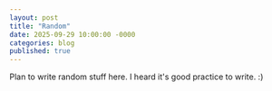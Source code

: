 ```yaml
---
layout: post
title: "Random"
date: 2025-09-29 10:00:00 -0000
categories: blog
published: true
---
```


Plan to write random stuff here.  I heard it's good practice to write.  :)
